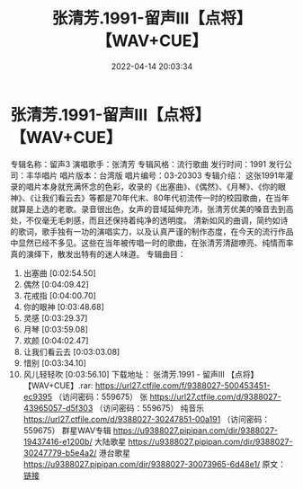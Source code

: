 ﻿---
title: 张清芳.1991-留声III【点将】【WAV+CUE】
date: 2022-04-14 20:03:34
categories: WAV车载音乐、镜像
tags: 国语流行
---
# 张清芳.1991-留声III【点将】【WAV+CUE】

专辑名称：留声3
演唱歌手：张清芳
专辑风格：流行歌曲
发行时间：1991
发行公司：丰华唱片
唱片版本：台湾版
唱片编号：03-20303
专辑介绍：
这张1991年灌录的唱片本身就充满怀念的色彩，收录的《出塞曲》、《偶然》、《月琴》、《你的眼神》、《让我们看云去》等都是70年代末、80年代初流传一时的校园歌曲，在当年就算是上选的老歌。录音很出色，女声的音域延伸充沛，张清芳优美的嗓音去到高处，不仅毫无毛刺感，而且还保持着纯净的透明度。
清新如风的曲调，简约如诗的歌词，歌手独有一功的演唱实力，以及认真严谨的制作态度，在今天的流行作品中显然已经不多见。这些在当年被传唱一时的歌曲，在张清芳清甜嘹亮、纯情而率真的演绎下，散发出特有的迷人味道。
专辑曲目：
01. 出塞曲
[0:02:54.50]
02. 偶然
[0:04:09.42]
03. 花戒指
[0:04:00.70]
04. 你的眼神
[0:03:48.68]
05. 灵感
[0:03:29.37]
06. 月琴
[0:03:59.08]
07. 欢颜
[0:04:02.47]
08. 让我们看云去
[0:03:03.08]
09. 惜别
[0:03:34.10]
10. 风儿轻轻吹
[0:03:56.10]
下载地址：
张清芳.1991 - 留声III
【点将】【WAV+CUE】.rar: https://url27.ctfile.com/f/9388027-500453451-ec9395
（访问密码：559675）
张
https://url27.ctfile.com/d/9388027-43965057-d5f303
（访问密码：559675）
纯音乐
https://url27.ctfile.com/d/9388027-30247851-00a191
（访问密码：559675）
群星WAV专辑
https://u9388027.pipipan.com/dir/9388027-19437416-e1200b/
大陆歌星
https://u9388027.pipipan.com/dir/9388027-30247779-b5e4a2/
港台歌星
https://u9388027.pipipan.com/dir/9388027-30073965-6d48e1/
原文：[链接](https://blog.sina.com.cn/s/blog_1647c7e7601030wnz.html)